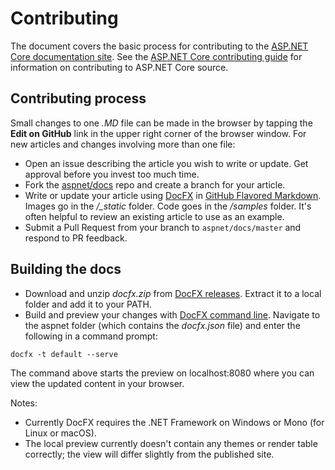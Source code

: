 Contributing
============

The document covers the basic process for contributing to the [ASP.NET Core documentation site](https://docs.asp.net). See the [ASP.NET Core contributing guide](https://github.com/aspnet/Home/blob/dev/CONTRIBUTING.md) for information on contributing to ASP.NET Core source.

## Contributing process

Small changes to one *.MD* file can be made in the browser by tapping the **Edit on GitHub** link in the upper right corner of the browser window. For new articles and changes involving more than one file:

* Open an issue describing the article you wish to write or update. Get approval before you invest too much time.
* Fork the [aspnet/docs](https://github.com/aspnet/Docs/) repo and create a branch for your article.
* Write or update your article using [DocFX](https://dotnet.github.io/docfx/tutorial/docfx_getting_started.html#2-use-docfx-as-a-command-line-tool) in [GitHub Flavored Markdown](https://guides.github.com/features/mastering-markdown/). Images go in the *<article-name>/_static* folder. Code goes in the *<article-name>/samples* folder. It's often helpful to review an existing article to use as an example.
* Submit a Pull Request from your branch to `aspnet/docs/master` and respond to PR feedback.

## Building the docs

* Download and unzip *docfx.zip* from [DocFX releases](https://github.com/dotnet/docfx/releases). Extract it to a local folder and add it to your PATH.
* Build and preview your changes with [DocFX command line](https://dotnet.github.io/docfx/tutorial/docfx_getting_started.html#2-use-docfx-as-a-command-line-tool). Navigate to the aspnet folder (which contains the *docfx.json* file) and enter the following in a command prompt:

```
docfx -t default --serve
```
	
The command above starts the preview on localhost:8080 where you can view the updated content in your browser.

Notes:

* Currently DocFX requires the .NET Framework on Windows or Mono (for Linux or macOS).
* The local preview currently doesn't contain any themes or render table correctly; the view will differ slightly from the published site.
